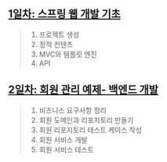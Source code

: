 ## [1일차: 스프링 웹 개발 기초](https://github.com/ch9729/hello-spring/blob/main/src/md/day01.md)
> 1. 프로젝트 생성
> 2. 정적 컨텐츠
> 3. MVC와 템플릿 엔진
> 4. API

## [2일차: 회원 관리 예제- 백엔드 개발](https://github.com/ch9729/hello-spring/blob/main/src/md/day02.md)
> 1. 비즈니스 요구사항 정리
> 2. 회원 도메인과 리포지토리 만들기
> 3. 회원 리포지토리 테스트 케이스 작성
> 4. 회원 서비스 개발
> 5. 회원 서비스 테스트